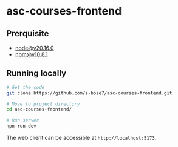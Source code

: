 # asc-courses-frontend  

## Prerquisite
- node@v20.16.0
- npm@v10.8.1


## Running locally
```bash
# Get the code
git clone https://github.com/s-bose7/asc-courses-frontend.git

# Move to project directory
cd asc-courses-frontend/

# Run server
npn run dev

```

The web client can be accessible at `http://localhost:5173`.

